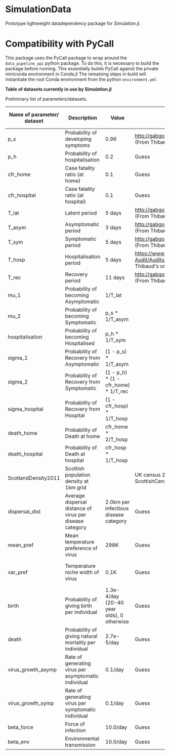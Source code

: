 # SimulationData
Prototype lightweight datadependency package for Simulation.jl.

# Compatibility with PyCall

This package uses the PyCall package to wrap around the `data_pipeline_api` python package.
To do this, it is necessary to build the package before running.
This essentially builds PyCall against the private miniconda environment in Conda.jl
The remaining steps in build will instantiate the root Conda environment from the
python `environment.yml`




**Table of datasets currently in use by Simulation.jl**



Preliminary list of parameters/datasets.


| Name of parameter/ dataset | Description | Value | Source | Other info (e.g. stability) |
|----------------------------|-------------|-------|--------|-----------------------------|
|  p_s                          |     Probability of developing symptoms        |      0.96 |  http://gabgoh.github.io/COVID/index.html (From Thibaud's original model)      |                              |
|          p_h                  |       Probability of hospitalisation      |   0.2    |    Guess    |                             |
|           cfr_home                 |       Case fatality ratio (at home)      |      0.1 |     Guess   |                             |
|             cfr_hospital               |      Case fatality ratio (at hospital)       |   0.1    |    Guess    |                             |
|              T_lat              |      Latent period       |    5 days   |      http://gabgoh.github.io/COVID/index.html (From Thibaud's original model)  |                             |
|               T_asym             |      Asymptomatic period       |   3 days    |    http://gabgoh.github.io/COVID/index.html (From Thibaud's original model)   |                             |
|              T_sym              |       Symptomatic period      |    5 days   |     http://gabgoh.github.io/COVID/index.html (From Thibaud's original model)   |                             |
|              T_hosp              |      Hospitalisation period       |   5 days    |   https://www.icnarc.org/Our-Audit/Audits/Cmp/Reports (From Thibaud's original model) |                             |
|              T_rec              |     Recovery period        |   11 days    |    http://gabgoh.github.io/COVID/index.html (From Thibaud's original model)    |                             |
|              mu_1              |      Probability of becoming Asymptomatic       |    1/T_lat   |        |                             |
|              mu_2              |      Probability of becoming Symptomatic       |    p_s * 1/T_asym   |        |                             |
|              hospitalisation              |       Probability of becoming Hospitalised      |   p_h * 1/T_sym    |        |                             |
|           sigma_1                 |       Probability of Recovery from Asymptomatic      |    (1 - p_s) * 1/T_asym   |        |                             |
|           sigma_2                 |     Probability of Recovery from Symptomatic        |    (1 - p_h) * (1 - cfr_home) * 1/T_rec   |        |                             |
|           sigma_hospital                 |    Probability of Recovery from Hospital         |   (1 - cfr_hosp) * 1/T_hosp    |        |                             |
|            death_home                |    Probability of Death at home         |    cfr_home * 2/T_hosp   |        |                             |
|          death_hospital                  |    Probability of Death at hospital         |   cfr_hosp * 1/T_hosp    |        |                             |
|             ScotlandDensity2011               |     Scottish population density at 1km grid        |       |    UK census 2011 - A Reeves 'Covid19-ScottishCensusData' repo    |                            |
|            dispersal_dist                |       Average dispersal distance of virus per disease category      |    2.0km per infectious disease category   |       Guess |        Varies depending on grid size                     |
|              mean_pref              |      Mean temperature preference of virus       |   298K    |   Guess     |         Currently tuned to fit environment perfectly                    |
|            var_pref                |     Temperature niche width of virus        |   0.1K    |   Guess     |      Currently tuned to fit environment perfectly                       |
|            birth                |     Probability of giving birth per individual       |   1.3e-4/day (20-40 year olds), 0 otherwise    |     Guess   |                             |
|             death               |     Probability of giving natural mortality per individual        |    2.7e-5/day   |  Guess     |                             |
|           virus_growth_asymp                 |     Rate of generating virus per asymptomatic individual        |   0.1/day    |       Guess |                             |
|           virus_growth_symp                 |    Rate of generating virus per symptomatic individual         |   0.1/day    |    Guess    |                             |
|           beta_force                 |    Force of infection         |  10.0/day     |   Guess     |                             |
|           beta_env                 |    Environmental transmission         |  10.0/day     |   Guess     |                             |
